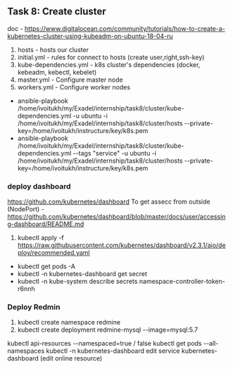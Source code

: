 ## Task 8: Create cluster
doc - https://www.digitalocean.com/community/tutorials/how-to-create-a-kubernetes-cluster-using-kubeadm-on-ubuntu-18-04-ru

1. hosts - hosts our cluster 
2. initial.yml  -  rules for connect to hosts (create user,right,ssh-key)
3. kube-dependencies.yml  - k8s cluster's dependencies (docker, kebeadm, kebectl, kebelet)
4. master.yml - Configure master node
5. workers.yml - Configure worker nodes
-  ansible-playbook /home/ivoitukh/my/Exadel/internship/task8/cluster/kube-dependencies.yml -u ubuntu -i /home/ivoitukh/my/Exadel/internship/task8/cluster/hosts --private-key=/home/ivoitukh/instructure/key/k8s.pem
- ansible-playbook /home/ivoitukh/my/Exadel/internship/task8/cluster/kube-dependencies.yml --tags "service" -u ubuntu -i /home/ivoitukh/my/Exadel/internship/task8/cluster/hosts --private-key=/home/ivoitukh/instructure/key/k8s.pem


### deploy dashboard 
https://github.com/kubernetes/dashboard
To get assecc from outside (NodePort) - https://github.com/kubernetes/dashboard/blob/master/docs/user/accessing-dashboard/README.md

1. kubectl apply -f https://raw.githubusercontent.com/kubernetes/dashboard/v2.3.1/aio/deploy/recommended.yaml
- kubectl get pods -A
- kubectl -n kubernetes-dashboard get secret
- kubectl -n kube-system describe secrets namespace-controller-token-r6nnh


### Deploy Redmin
1. kubectl create namespace redmine
2. kubectl create deployment redmine-mysql --image=mysql:5.7

kubectl api-resources --namespaced=true / false
kubectl get pods --all-namespaces
kubectl -n kubernetes-dashboard edit service kubernetes-dashboard   (edit online resource)